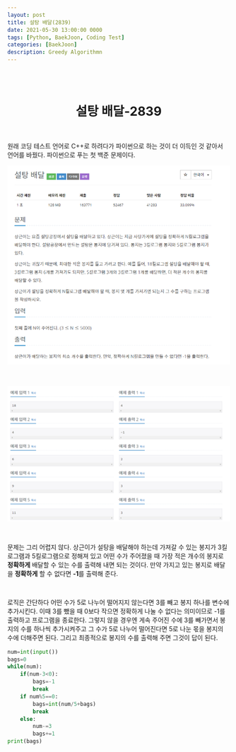 ```yaml
---
layout: post
title: 설탕 배달(2839)
date: 2021-05-30 13:00:00 0000
tags: [Python, BaekJoon, Coding Test]
categories: [BaekJoon]
description: Greedy Algorithmn
---
```


<br><br>

# <center>설탕 배달-2839</center>

<br>

원래 코딩 테스트 언어로 C++로 하려다가 파이썬으로 하는 것이 더 이득인 것 같아서 언어를 바꿨다. 파이썬으로 푸는 첫 백준 문제이다.

![](/images/BaekJoon/2839/2021-05-29-18-23-25.png)

<br>

![](/images/BaekJoon/2839/2021-05-29-18-24-45.png)

<br>

문제는 그리 어렵지 않다. 상근이가 설탕을 배달해야 하는데 가져갈 수 있는 봉지가 3킬로그램과 5킬로그램으로 정해져 있고 어떤 수가 주어졌을 때 가장 적은 개수의 봉지로 **정확하게** 배달할 수 있는 수를 출력해 내면 되는 것이다. 만약 가지고 있는 봉지로 배달을 **정확하게** 할 수 없다면 **-1**를 출력해 준다.

<br>

로직은 간단하다 어떤 수가 5로 나누어 떨어지지 않는다면 3를 빼고 봉지 하나를 변수에 추가시킨다. 이때 3를 뺐을 때 0보다 작으면 정확하게 나눌 수 없다는 의미이므로 -1를 출력하고 프로그램을 종료한다. 그렇지 않을 경우엔 게속 주어진 수에 3를 빼가면서 봉지의 수를 하나씩 추가시켜주고 그 수가 5로 나누어 떨어진다면 5로 나눈 몫을 봉지의 수에 더해주면 된다. 그리고 최종적으로 봉지의 수를 출력해 주면 그것이 답이 된다.

```python
num=int(input())
bags=0
while(num):
    if(num-3<0):
        bags=-1
        break
    if num%5==0:
        bags=int(num/5+bags)
        break
    else:
        num-=3
        bags+=1
print(bags)

```
